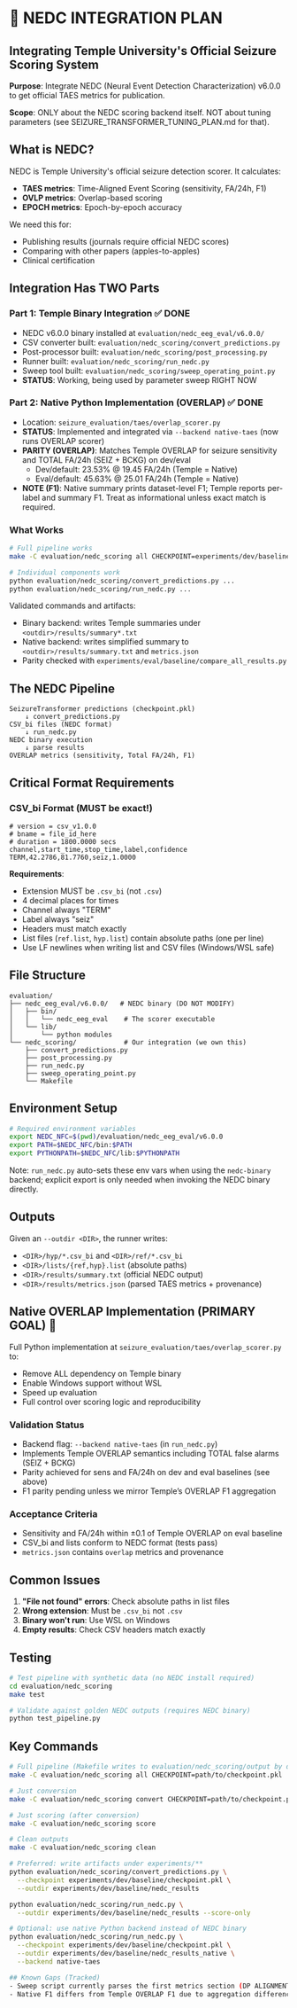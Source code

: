 # 🔧 NEDC INTEGRATION PLAN
## Integrating Temple University's Official Seizure Scoring System

**Purpose**: Integrate NEDC (Neural Event Detection Characterization) v6.0.0 to get official TAES metrics for publication.

**Scope**: ONLY about the NEDC scoring backend itself. NOT about tuning parameters (see SEIZURE_TRANSFORMER_TUNING_PLAN.md for that).

## What is NEDC?

NEDC is Temple University's official seizure detection scorer. It calculates:
- **TAES metrics**: Time-Aligned Event Scoring (sensitivity, FA/24h, F1)
- **OVLP metrics**: Overlap-based scoring
- **EPOCH metrics**: Epoch-by-epoch accuracy

We need this for:
- Publishing results (journals require official NEDC scores)
- Comparing with other papers (apples-to-apples)
- Clinical certification

## Integration Has TWO Parts

### Part 1: Temple Binary Integration ✅ DONE
- NEDC v6.0.0 binary installed at `evaluation/nedc_eeg_eval/v6.0.0/`
- CSV converter built: `evaluation/nedc_scoring/convert_predictions.py`
- Post-processor built: `evaluation/nedc_scoring/post_processing.py`
- Runner built: `evaluation/nedc_scoring/run_nedc.py`
- Sweep tool built: `evaluation/nedc_scoring/sweep_operating_point.py`
- **STATUS**: Working, being used by parameter sweep RIGHT NOW

### Part 2: Native Python Implementation (OVERLAP) ✅ DONE
- Location: `seizure_evaluation/taes/overlap_scorer.py`
- **STATUS**: Implemented and integrated via `--backend native-taes` (now runs OVERLAP scorer)
- **PARITY (OVERLAP)**: Matches Temple OVERLAP for seizure sensitivity and TOTAL FA/24h (SEIZ + BCKG) on dev/eval
  - Dev/default: 23.53% @ 19.45 FA/24h (Temple = Native)
  - Eval/default: 45.63% @ 25.01 FA/24h (Temple = Native)
- **NOTE (F1)**: Native summary prints dataset-level F1; Temple reports per-label and summary F1. Treat as informational unless exact match is required.

### What Works
```bash
# Full pipeline works
make -C evaluation/nedc_scoring all CHECKPOINT=experiments/dev/baseline/checkpoint.pkl

# Individual components work
python evaluation/nedc_scoring/convert_predictions.py ...
python evaluation/nedc_scoring/run_nedc.py ...
```

Validated commands and artifacts:
- Binary backend: writes Temple summaries under `<outdir>/results/summary*.txt`
- Native backend: writes simplified summary to `<outdir>/results/summary.txt` and `metrics.json`
- Parity checked with `experiments/eval/baseline/compare_all_results.py`

## The NEDC Pipeline

```
SeizureTransformer predictions (checkpoint.pkl)
    ↓ convert_predictions.py
CSV_bi files (NEDC format)
    ↓ run_nedc.py
NEDC binary execution
    ↓ parse results
OVERLAP metrics (sensitivity, Total FA/24h, F1)
```

## Critical Format Requirements

### CSV_bi Format (MUST be exact!)
```csv
# version = csv_v1.0.0
# bname = file_id_here
# duration = 1800.0000 secs
channel,start_time,stop_time,label,confidence
TERM,42.2786,81.7760,seiz,1.0000
```

**Requirements**:
- Extension MUST be `.csv_bi` (not `.csv`)
- 4 decimal places for times
- Channel always "TERM"
- Label always "seiz"
- Headers must match exactly
- List files (`ref.list`, `hyp.list`) contain absolute paths (one per line)
- Use LF newlines when writing list and CSV files (Windows/WSL safe)

## File Structure

```
evaluation/
├── nedc_eeg_eval/v6.0.0/   # NEDC binary (DO NOT MODIFY)
│   ├── bin/
│   │   └── nedc_eeg_eval    # The scorer executable
│   └── lib/
│       └── python modules
└── nedc_scoring/            # Our integration (we own this)
    ├── convert_predictions.py
    ├── post_processing.py
    ├── run_nedc.py
    ├── sweep_operating_point.py
    └── Makefile
```

## Environment Setup

```bash
# Required environment variables
export NEDC_NFC=$(pwd)/evaluation/nedc_eeg_eval/v6.0.0
export PATH=$NEDC_NFC/bin:$PATH
export PYTHONPATH=$NEDC_NFC/lib:$PYTHONPATH
```

Note: `run_nedc.py` auto-sets these env vars when using the `nedc-binary` backend; explicit export is only needed when invoking the NEDC binary directly.

## Outputs

Given an `--outdir <DIR>`, the runner writes:
- `<DIR>/hyp/*.csv_bi` and `<DIR>/ref/*.csv_bi`
- `<DIR>/lists/{ref,hyp}.list` (absolute paths)
- `<DIR>/results/summary.txt` (official NEDC output)
- `<DIR>/results/metrics.json` (parsed TAES metrics + provenance)

## Native OVERLAP Implementation (PRIMARY GOAL) 🎯

Full Python implementation at `seizure_evaluation/taes/overlap_scorer.py` to:
- Remove ALL dependency on Temple binary
- Enable Windows support without WSL
- Speed up evaluation
- Full control over scoring logic and reproducibility

### Validation Status
- Backend flag: `--backend native-taes` (in `run_nedc.py`)
- Implements Temple OVERLAP semantics including TOTAL false alarms (SEIZ + BCKG)
- Parity achieved for sens and FA/24h on dev and eval baselines (see above)
- F1 parity pending unless we mirror Temple’s OVERLAP F1 aggregation

### Acceptance Criteria
- Sensitivity and FA/24h within ±0.1 of Temple OVERLAP on eval baseline
- CSV_bi and lists conform to NEDC format (tests pass)
- `metrics.json` contains `overlap` metrics and provenance

## Common Issues

1. **"File not found" errors**: Check absolute paths in list files
2. **Wrong extension**: Must be `.csv_bi` not `.csv`
3. **Binary won't run**: Use WSL on Windows
4. **Empty results**: Check CSV headers match exactly

## Testing

```bash
# Test pipeline with synthetic data (no NEDC install required)
cd evaluation/nedc_scoring
make test

# Validate against golden NEDC outputs (requires NEDC binary)
python test_pipeline.py
```

## Key Commands

```bash
# Full pipeline (Makefile writes to evaluation/nedc_scoring/output by default)
make -C evaluation/nedc_scoring all CHECKPOINT=path/to/checkpoint.pkl

# Just conversion
make -C evaluation/nedc_scoring convert CHECKPOINT=path/to/checkpoint.pkl

# Just scoring (after conversion)
make -C evaluation/nedc_scoring score

# Clean outputs
make -C evaluation/nedc_scoring clean

# Preferred: write artifacts under experiments/**
python evaluation/nedc_scoring/convert_predictions.py \
  --checkpoint experiments/dev/baseline/checkpoint.pkl \
  --outdir experiments/dev/baseline/nedc_results

python evaluation/nedc_scoring/run_nedc.py \
  --outdir experiments/dev/baseline/nedc_results --score-only

# Optional: use native Python backend instead of NEDC binary
python evaluation/nedc_scoring/run_nedc.py \
  --checkpoint experiments/dev/baseline/checkpoint.pkl \
  --outdir experiments/dev/baseline/nedc_results_native \
  --backend native-taes

## Known Gaps (Tracked)
- Sweep script currently parses the first metrics section (DP ALIGNMENT) from Temple summary. If OVERLAP is the target, update `evaluation/nedc_scoring/sweep_operating_point.py` to parse the OVERLAP block explicitly to align with `run_nedc.py`.
- Native F1 differs from Temple OVERLAP F1 due to aggregation differences; align only if F1 is a gated metric.
```
